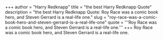 +++
author = "Harry Redknapp"
title = "the best Harry Redknapp Quote"
description = "the best Harry Redknapp Quote: Roy Race was a comic book hero, and Steven Gerrard is a real-life one."
slug = "roy-race-was-a-comic-book-hero-and-steven-gerrard-is-a-real-life-one"
quote = '''Roy Race was a comic book hero, and Steven Gerrard is a real-life one.'''
+++
Roy Race was a comic book hero, and Steven Gerrard is a real-life one.
